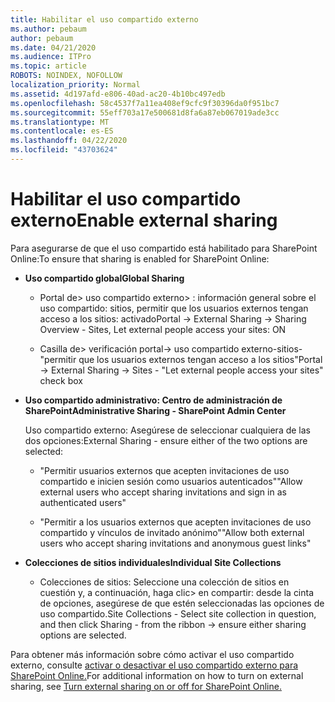 ```yaml
---
title: Habilitar el uso compartido externo
ms.author: pebaum
author: pebaum
ms.date: 04/21/2020
ms.audience: ITPro
ms.topic: article
ROBOTS: NOINDEX, NOFOLLOW
localization_priority: Normal
ms.assetid: 4d197afd-e806-40ad-ac20-4b10bc497edb
ms.openlocfilehash: 58c4537f7a11ea408ef9cfc9f30396da0f951bc7
ms.sourcegitcommit: 55eff703a17e500681d8fa6a87eb067019ade3cc
ms.translationtype: MT
ms.contentlocale: es-ES
ms.lasthandoff: 04/22/2020
ms.locfileid: "43703624"
---
```

# <a name="enable-external-sharing"></a><span data-ttu-id="50cef-102">Habilitar el uso compartido externo</span><span class="sxs-lookup"><span data-stu-id="50cef-102">Enable external sharing</span></span>

 <span data-ttu-id="50cef-103">Para asegurarse de que el uso compartido está habilitado para SharePoint Online:</span><span class="sxs-lookup"><span data-stu-id="50cef-103">To ensure that sharing is enabled for SharePoint Online:</span></span>
  
- <span data-ttu-id="50cef-104">**Uso compartido global**</span><span class="sxs-lookup"><span data-stu-id="50cef-104">**Global Sharing**</span></span>
    
  - <span data-ttu-id="50cef-105">Portal de\> uso compartido externo\> : información general sobre el uso compartido: sitios, permitir que los usuarios externos tengan acceso a los sitios: activado</span><span class="sxs-lookup"><span data-stu-id="50cef-105">Portal -\> External Sharing -\> Sharing Overview - Sites, Let external people access your sites: ON</span></span>
    
  - <span data-ttu-id="50cef-106">Casilla de\> verificación portal-\> uso compartido externo-sitios-"permitir que los usuarios externos tengan acceso a los sitios"</span><span class="sxs-lookup"><span data-stu-id="50cef-106">Portal -\> External Sharing -\> Sites - "Let external people access your sites" check box</span></span>
    
- <span data-ttu-id="50cef-107">**Uso compartido administrativo: Centro de administración de SharePoint**</span><span class="sxs-lookup"><span data-stu-id="50cef-107">**Administrative Sharing - SharePoint Admin Center**</span></span>
    
    <span data-ttu-id="50cef-108">Uso compartido externo: Asegúrese de seleccionar cualquiera de las dos opciones:</span><span class="sxs-lookup"><span data-stu-id="50cef-108">External Sharing - ensure either of the two options are selected:</span></span>
    
  - <span data-ttu-id="50cef-109">"Permitir usuarios externos que acepten invitaciones de uso compartido e inicien sesión como usuarios autenticados"</span><span class="sxs-lookup"><span data-stu-id="50cef-109">"Allow external users who accept sharing invitations and sign in as authenticated users"</span></span>
    
  - <span data-ttu-id="50cef-110">"Permitir a los usuarios externos que acepten invitaciones de uso compartido y vínculos de invitado anónimo"</span><span class="sxs-lookup"><span data-stu-id="50cef-110">"Allow both external users who accept sharing invitations and anonymous guest links"</span></span>
    
- <span data-ttu-id="50cef-111">**Colecciones de sitios individuales**</span><span class="sxs-lookup"><span data-stu-id="50cef-111">**Individual Site Collections**</span></span>
    
  - <span data-ttu-id="50cef-112">Colecciones de sitios: Seleccione una colección de sitios en cuestión y, a continuación, haga clic\> en compartir: desde la cinta de opciones, asegúrese de que estén seleccionadas las opciones de uso compartido.</span><span class="sxs-lookup"><span data-stu-id="50cef-112">Site Collections - Select site collection in question, and then click Sharing - from the ribbon -\> ensure either sharing options are selected.</span></span>
    
<span data-ttu-id="50cef-113">Para obtener más información sobre cómo activar el uso compartido externo, consulte [activar o desactivar el uso compartido externo para SharePoint Online.](https://go.microsoft.com/fwlink/?linkid=2047681&amp;clcid=0x409)</span><span class="sxs-lookup"><span data-stu-id="50cef-113">For additional information on how to turn on external sharing, see [Turn external sharing on or off for SharePoint Online.](https://go.microsoft.com/fwlink/?linkid=2047681&amp;clcid=0x409)</span></span>
  

